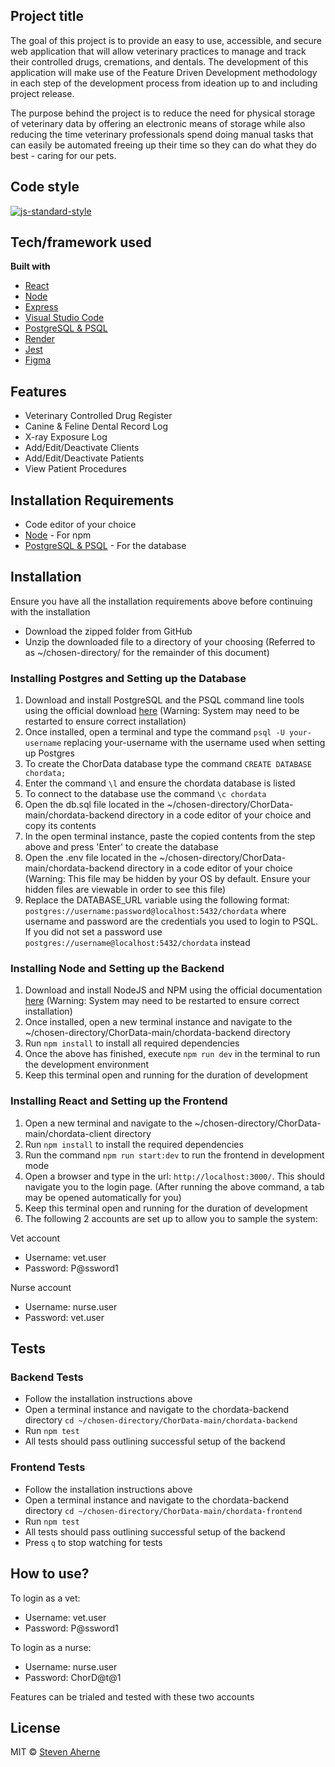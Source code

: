 ## Project title

The goal of this project is to provide an easy to use, accessible, and secure web application that will allow veterinary practices to manage and track their controlled drugs, cremations, and dentals. The development of this application will make use of the Feature Driven Development methodology in each step of the development process from ideation up to and including project release.

The purpose behind the project is to reduce the need for physical storage of veterinary data by offering an electronic means of storage while also reducing the time veterinary professionals spend doing manual tasks that can easily be automated freeing up their time so they can do what they do best - caring for our pets.

## Code style

[![js-standard-style](https://img.shields.io/badge/code%20style-standard-brightgreen.svg?style=flat)](https://github.com/feross/standard)

## Tech/framework used

<b>Built with</b>

- [React](https://reactjs.org)
- [Node](https://nodejs.org/en/)
- [Express](https://expressjs.com)
- [Visual Studio Code](https://code.visualstudio.com)
- [PostgreSQL & PSQL](https://www.postgresql.org)
- [Render](https://render.com)
- [Jest](https://jestjs.io)
- [Figma](https://www.figma.com)

## Features

- Veterinary Controlled Drug Register
- Canine & Feline Dental Record Log
- X-ray Exposure Log
- Add/Edit/Deactivate Clients
- Add/Edit/Deactivate Patients
- View Patient Procedures

## Installation Requirements

- Code editor of your choice
- [Node](https://nodejs.org/en/download/) - For npm
- [PostgreSQL & PSQL](https://www.postgresql.org/download/) - For the database

## Installation

Ensure you have all the installation requirements above before continuing with the installation

- Download the zipped folder from GitHub
- Unzip the downloaded file to a directory of your choosing (Referred to as ~/chosen-directory/ for the remainder of this document)

### Installing Postgres and Setting up the Database

1. Download and install PostgreSQL and the PSQL command line tools using the official download [here](https://www.postgresql.org/download/) (Warning: System may need to be restarted to ensure correct installation)
2. Once installed, open a terminal and type the command `psql -U your-username` replacing your-username with the username used when setting up Postgres
3. To create the ChorData database type the command `CREATE DATABASE chordata;`
4. Enter the command `\l` and ensure the chordata database is listed
5. To connect to the database use the command `\c chordata`
6. Open the db.sql file located in the ~/chosen-directory/ChorData-main/chordata-backend directory in a code editor of your choice and copy its contents
7. In the open terminal instance, paste the copied contents from the step above and press 'Enter' to create the database
8. Open the .env file located in the ~/chosen-directory/ChorData-main/chordata-backend directory in a code editor of your choice (Warning: This file may be hidden by your OS by default. Ensure your hidden files are viewable in order to see this file)
9. Replace the DATABASE_URL variable using the following format: `postgres://username:password@localhost:5432/chordata` where username and password are the credentials you used to login to PSQL. If you did not set a password use `postgres://username@localhost:5432/chordata` instead

### Installing Node and Setting up the Backend

1. Download and install NodeJS and NPM using the official documentation [here](https://nodejs.org/en/download/) (Warning: System may need to be restarted to ensure correct installation)
2. Once installed, open a new terminal instance and navigate to the ~/chosen-directory/ChorData-main/chordata-backend directory
3. Run `npm install` to install all required dependencies
4. Once the above has finished, execute `npm run dev` in the terminal to run the development environment
5. Keep this terminal open and running for the duration of development

### Installing React and Setting up the Frontend

1. Open a new terminal and navigate to the ~/chosen-directory/ChorData-main/chordata-client directory
2. Run `npm install` to install the required dependencies
3. Run the command `npm run start:dev` to run the frontend in development mode
4. Open a browser and type in the url: `http://localhost:3000/`. This should navigate you to the login page. (After running the above command, a tab may be opened automatically for you)
5. Keep this terminal open and running for the duration of development
6. The following 2 accounts are set up to allow you to sample the system:

<bold>Vet account</bold>

- Username: vet.user
- Password: P@ssword1

<bold>Nurse account</bold>

- Username: nurse.user
- Password: vet.user

## Tests

### Backend Tests

- Follow the installation instructions above
- Open a terminal instance and navigate to the chordata-backend directory `cd ~/chosen-directory/ChorData-main/chordata-backend`
- Run `npm test`
- All tests should pass outlining successful setup of the backend

### Frontend Tests

- Follow the installation instructions above
- Open a terminal instance and navigate to the chordata-backend directory `cd ~/chosen-directory/ChorData-main/chordata-frontend`
- Run `npm test`
- All tests should pass outlining successful setup of the backend
- Press `q` to stop watching for tests

## How to use?

To login as a vet:

- Username: vet.user
- Password: P@ssword1

To login as a nurse:

- Username: nurse.user
- Password: ChorD@t@1

Features can be trialed and tested with these two accounts

## License

MIT © [Steven Aherne](https://opensource.org/licenses/MIT)
